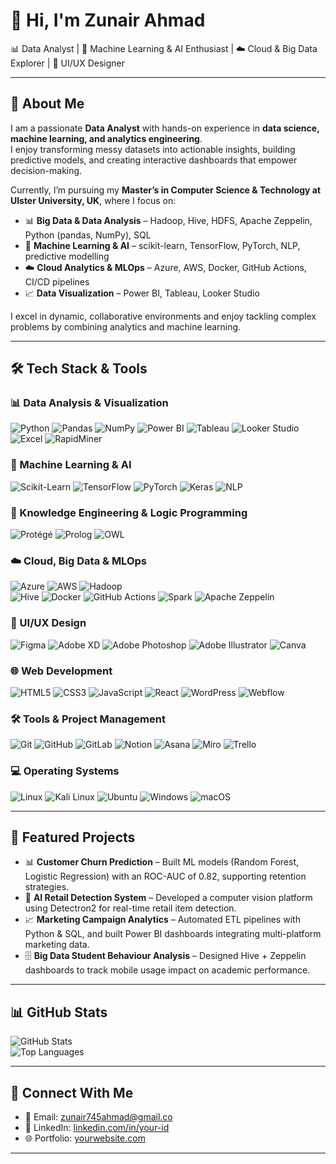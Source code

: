 # 👋 Hi, I'm Zunair Ahmad

📊 Data Analyst | 🤖 Machine Learning & AI Enthusiast | ☁️ Cloud & Big Data Explorer  | 🎨 UI/UX Designer 

---

## 🙋 About Me  
I am a passionate **Data Analyst** with hands-on experience in **data science, machine learning, and analytics engineering**.  
I enjoy transforming messy datasets into actionable insights, building predictive models, and creating interactive dashboards that empower decision-making.  

Currently, I’m pursuing my **Master’s in Computer Science & Technology at Ulster University, UK**, where I focus on:  
- 📊 **Big Data & Data Analysis** –  Hadoop, Hive, HDFS, Apache Zeppelin, Python (pandas, NumPy), SQL  
- 🤖 **Machine Learning & AI** – scikit-learn, TensorFlow, PyTorch, NLP, predictive modelling  
- ☁️ **Cloud Analytics & MLOps** – Azure, AWS, Docker, GitHub Actions, CI/CD pipelines  
- 📈 **Data Visualization** – Power BI, Tableau, Looker Studio  

I excel in dynamic, collaborative environments and enjoy tackling complex problems by combining analytics and machine learning.  

---

## 🛠 Tech Stack & Tools  

### 📊 Data Analysis & Visualization  
![Python](https://img.shields.io/badge/Python-3776AB?style=for-the-badge&logo=python&logoColor=white)  ![Pandas](https://img.shields.io/badge/Pandas-150458?style=for-the-badge&logo=pandas&logoColor=white)  ![NumPy](https://img.shields.io/badge/NumPy-013243?style=for-the-badge&logo=numpy&logoColor=white)  ![Power BI](https://img.shields.io/badge/Power%20BI-F2C811?style=for-the-badge&logo=powerbi&logoColor=black)  ![Tableau](https://img.shields.io/badge/Tableau-E97627?style=for-the-badge&logo=tableau&logoColor=white)  ![Looker Studio](https://img.shields.io/badge/Looker%20Studio-4285F4?style=for-the-badge&logo=googleanalytics&logoColor=white)  ![Excel](https://img.shields.io/badge/Microsoft%20Excel-217346?style=for-the-badge&logo=microsoftexcel&logoColor=white)  ![RapidMiner](https://img.shields.io/badge/RapidMiner-F0A500?style=for-the-badge&logo=rapidminer&logoColor=white)  

### 🤖 Machine Learning & AI  
![Scikit-Learn](https://img.shields.io/badge/Scikit--Learn-F7931E?style=for-the-badge&logo=scikitlearn&logoColor=white)  ![TensorFlow](https://img.shields.io/badge/TensorFlow-FF6F00?style=for-the-badge&logo=tensorflow&logoColor=white)  ![PyTorch](https://img.shields.io/badge/PyTorch-EE4C2C?style=for-the-badge&logo=pytorch&logoColor=white)  ![Keras](https://img.shields.io/badge/Keras-D00000?style=for-the-badge&logo=keras&logoColor=white)  ![NLP](https://img.shields.io/badge/NLP-2C3E50?style=for-the-badge&logo=spacy&logoColor=white)  
 
### 🧠 Knowledge Engineering & Logic Programming  
![Protégé](https://img.shields.io/badge/Protégé-002147?style=for-the-badge&logoColor=white)  ![Prolog](https://img.shields.io/badge/Prolog-E61B23?style=for-the-badge&logo=swipl&logoColor=white)  ![OWL](https://img.shields.io/badge/OWL%20(Web%20Ontology%20Language)-5E5CFF?style=for-the-badge&logo=semanticweb&logoColor=white)  


### ☁️ Cloud, Big Data & MLOps  
![Azure](https://img.shields.io/badge/Microsoft%20Azure-0089D6?style=for-the-badge&logo=microsoftazure&logoColor=white)  ![AWS](https://img.shields.io/badge/AWS-232F3E?style=for-the-badge&logo=amazonaws&logoColor=white)  ![Hadoop](https://img.shields.io/badge/Hadoop-66CCFF?style=for-the-badge&logo=apachehadoop&logoColor=black)  
![Hive](https://img.shields.io/badge/Hive-FDEE21?style=for-the-badge&logo=apachehive&logoColor=black)  ![Docker](https://img.shields.io/badge/Docker-2496ED?style=for-the-badge&logo=docker&logoColor=white)  ![GitHub Actions](https://img.shields.io/badge/GitHub%20Actions-2088FF?style=for-the-badge&logo=githubactions&logoColor=white)  ![Spark](https://img.shields.io/badge/Apache%20Spark-E25A1C?style=for-the-badge&logo=apachespark&logoColor=white)  ![Apache Zeppelin](https://img.shields.io/badge/Apache%20Zeppelin-2F70C0?style=for-the-badge&logo=apache&logoColor=white)

### 🎨 UI/UX Design  
![Figma](https://img.shields.io/badge/Figma-F24E1E?style=for-the-badge&logo=figma&logoColor=white)  ![Adobe XD](https://img.shields.io/badge/Adobe%20XD-FF61F6?style=for-the-badge&logo=adobexd&logoColor=white)  ![Adobe Photoshop](https://img.shields.io/badge/Adobe%20Photoshop-31A8FF?style=for-the-badge&logo=adobephotoshop&logoColor=white)  ![Adobe Illustrator](https://img.shields.io/badge/Adobe%20Illustrator-FF9A00?style=for-the-badge&logo=adobeillustrator&logoColor=white)  ![Canva](https://img.shields.io/badge/Canva-00C4CC?style=for-the-badge&logo=canva&logoColor=white) 

### 🌐 Web Development  
![HTML5](https://img.shields.io/badge/HTML5-E34F26?style=for-the-badge&logo=html5&logoColor=white)  ![CSS3](https://img.shields.io/badge/CSS3-1572B6?style=for-the-badge&logo=css3&logoColor=white)  ![JavaScript](https://img.shields.io/badge/JavaScript-F7DF1E?style=for-the-badge&logo=javascript&logoColor=black)  ![React](https://img.shields.io/badge/React-20232A?style=for-the-badge&logo=react&logoColor=61DAFB)  ![WordPress](https://img.shields.io/badge/WordPress-21759B?style=for-the-badge&logo=wordpress&logoColor=white)  ![Webflow](https://img.shields.io/badge/Webflow-4353FF?style=for-the-badge&logo=webflow&logoColor=white)  

### 🛠 Tools & Project Management  
![Git](https://img.shields.io/badge/Git-F05032?style=for-the-badge&logo=git&logoColor=white)  ![GitHub](https://img.shields.io/badge/GitHub-181717?style=for-the-badge&logo=github&logoColor=white)  ![GitLab](https://img.shields.io/badge/GitLab-FC6D26?style=for-the-badge&logo=gitlab&logoColor=white)  ![Notion](https://img.shields.io/badge/Notion-000000?style=for-the-badge&logo=notion&logoColor=white)  ![Asana](https://img.shields.io/badge/Asana-F06A6A?style=for-the-badge&logo=asana&logoColor=white)  ![Miro](https://img.shields.io/badge/Miro-050038?style=for-the-badge&logo=miro&logoColor=F7C922)  ![Trello](https://img.shields.io/badge/Trello-0052CC?style=for-the-badge&logo=trello&logoColor=white)  

### 💻 Operating Systems  
![Linux](https://img.shields.io/badge/Linux-FCC624?style=for-the-badge&logo=linux&logoColor=black)  ![Kali Linux](https://img.shields.io/badge/Kali%20Linux-268BEE?style=for-the-badge&logo=kalilinux&logoColor=white)  ![Ubuntu](https://img.shields.io/badge/Ubuntu-E95420?style=for-the-badge&logo=ubuntu&logoColor=white)  ![Windows](https://img.shields.io/badge/Windows-0078D6?style=for-the-badge&logo=windows&logoColor=white)  ![macOS](https://img.shields.io/badge/macOS-000000?style=for-the-badge&logo=apple&logoColor=white)  


---

## 📂 Featured Projects  

- 📊 **Customer Churn Prediction** – Built ML models (Random Forest, Logistic Regression) with an ROC-AUC of 0.82, supporting retention strategies.  
- 🤖 **AI Retail Detection System** – Developed a computer vision platform using Detectron2 for real-time retail item detection.  
- 📈 **Marketing Campaign Analytics** – Automated ETL pipelines with Python & SQL, and built Power BI dashboards integrating multi-platform marketing data.  
- 🗄️ **Big Data Student Behaviour Analysis** – Designed Hive + Zeppelin dashboards to track mobile usage impact on academic performance.  

---

## 📊 GitHub Stats  
![GitHub Stats](https://github-readme-stats.vercel.app/api?username=ZunairAhmad&show_icons=true&theme=tokyonight)  
![Top Languages](https://github-readme-stats.vercel.app/api/top-langs/?username=ZunairAhmad&layout=compact&theme=tokyonight)  


---

## 🤝 Connect With Me  

- 📧 Email: [zunair745ahmad@gmail.co](mailto:zunair745ahmad@gmail.com)  
- 💼 LinkedIn: [linkedin.com/in/your-id](https://www.linkedin.com/in/ch-zunair-ahmad/)  
- 🌐 Portfolio: [yourwebsite.com](https://yourwebsite.com)  

---
